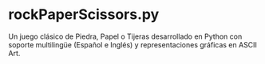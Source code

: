 # rockPaperScissors.py
Un juego clásico de Piedra, Papel o Tijeras desarrollado en Python con soporte multilingüe (Español e Inglés) y representaciones gráficas en ASCII Art.
